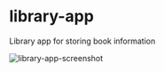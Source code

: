 # library-app

Library app for storing book information

![library-app-screenshot](https://github.com/finnian-smith/library-app/assets/57259205/1fc55021-623e-467c-b9e4-92c662974028)
